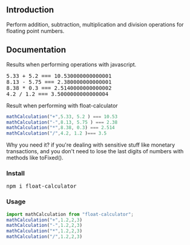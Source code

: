 <h2>Introduction</h2>

<p>
  Perform addition, subtraction, multiplication and division operations for floating point numbers.
</p>

<h2>Documentation</h2>
  Results when performing operations with javascript.
<pre>
5.33 + 5.2 === 10.530000000000001
8.13 - 5.75 === 2.380000000000001
8.38 * 0.3 === 2.5140000000000002
4.2 / 1.2 === 3.5000000000000004
</pre>

  Result when performing with float-calculator
```js
mathCalculation("+",5.33, 5.2 ) === 10.53
mathCalculation("-",8.13, 5.75 ) === 2.38
mathCalculation("*",8.38, 0.3) === 2.514
mathCalculation("/",4.2, 1.2 )=== 3.5
```

Why you need it?
if you're dealing with sensitive stuff like monetary transactions, and you don't need to lose the last digits of numbers with methods like toFixed().

<h3> Install </h3>

<pre>npm i float-calculator </pre>

<h3> Usage </h3>

```js
import mathCalculation from "float-calculator";
mathCalculation("+",1.2,2,3)
mathCalculation("-",1.2,2,3)
mathCalculation("*",1.2,2,3)
mathCalculation("/",1.2,2,3)
```
